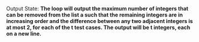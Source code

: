 Output State: **The loop will output the maximum number of integers that can be removed from the list a such that the remaining integers are in increasing order and the difference between any two adjacent integers is at most 2, for each of the t test cases. The output will be t integers, each on a new line.**